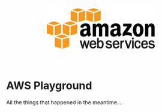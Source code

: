 <br/>
<p align="center">
  <img src="https://github.com/jillukowicz/aws-playground/blob/master/aws.png">
</p>
<br/>

# AWS Playground 

All the things that happened in the meantime...

